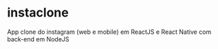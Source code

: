 # instaclone
App clone do instagram (web e mobile) em ReactJS e React Native com back-end em NodeJS
